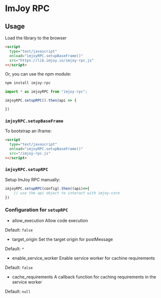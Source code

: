 # ImJoy RPC

## Usage

Load the library to the browser
```html
<script
  type="text/javascript"
  onload="imjoyRPC.setupBaseFrame()"
  src="https://lib.imjoy.io/imjoy-rpc.js"
></script>
```

Or, you can use the npm module:
```bash
npm install imjoy-rpc
```

```js
import * as imjoyRPC from "imjoy-rpc";

imjoyRPC.setupRPC().then(api => {

})

```

### `imjoyRPC.setupBaseFrame`
To bootstrap an iframe:
```html
<script
  type="text/javascript"
  onload="imjoyRPC.setupBaseFrame()"
  src="/imjoy-rpc.js"
></script>
```

### `imjoyRPC.setupRPC`

Setup ImJoy RPC manually:
```js
imjoyRPC.setupRPC(config).then((api)=>{
    // use the api object to interact with imjoy-core
})
```

### Configuration for `setupRPC`
 * allow_execution
Allow code execution

Default: `false`

 * target_origin
Set the target origin for postMessage

Default: `*`
 * enable_service_worker
Enable service worker for cachine requirements

Default: `false`

 * cache_requirements
A callback function for caching requirements in the service worker

Default: `null`